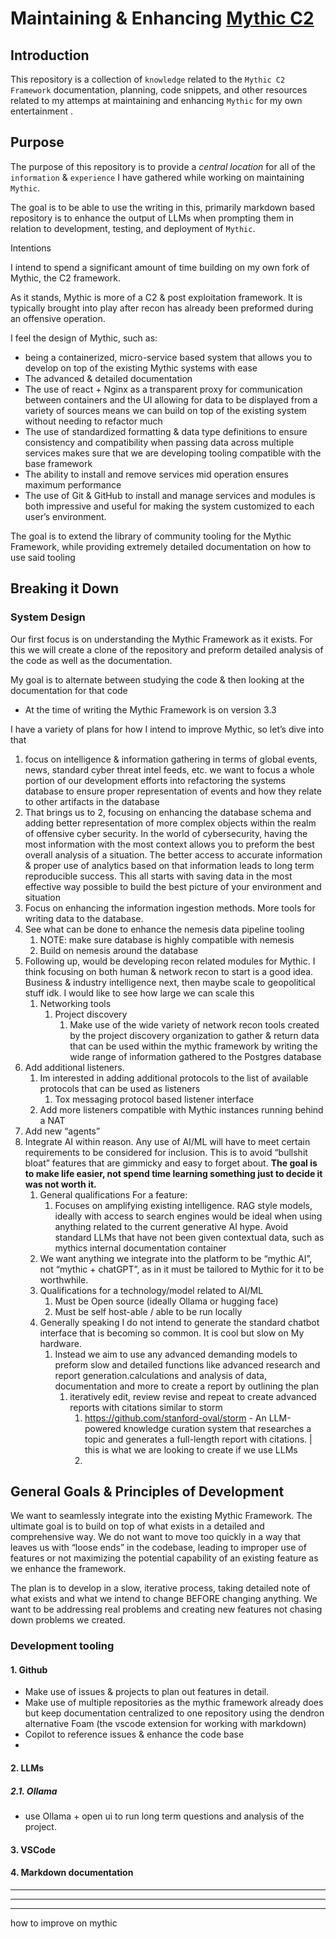 # Maintaining & Enhancing [Mythic C2](https://github.com/its-a-feature/Mythic/)


## Introduction

This repository is a collection of `knowledge` related to the `Mythic C2 Framework` documentation, planning, code snippets, and other resources related to my attemps at maintaining and enhancing `Mythic` for my own entertainment .

## Purpose

The purpose of this repository is to provide a *central location* for all of the `information` & `experience` I have gathered while working on maintaining `Mythic`.



The goal is to be able to use the writing in this, primarily markdown based repository is to enhance the output of LLMs when prompting them in relation to development, testing, and deployment of `Mythic`.


Intentions 

I intend to spend a significant amount of time building on my own fork of Mythic, the C2 framework. 

As it stands, Mythic is more of a C2 & post exploitation framework. It is typically brought into play after recon has already been preformed during an offensive operation.

I feel the design of Mythic, such as:

- being a containerized, micro-service based system that allows you to develop on top of the existing Mythic systems with ease
- The advanced & detailed documentation
- The use of react + Nginx as a transparent proxy for communication between containers and the UI allowing for data to be displayed from a variety of sources means we can build on top of the existing system without needing to refactor much
- The use of standardized formatting & data type definitions to ensure consistency and compatibility when passing data across multiple services makes sure that we are developing tooling compatible with the base framework
- The ability to install and remove services mid operation ensures maximum performance
- The use of Git & GitHub to install and manage services and modules is both impressive and useful for making the system customized to each user’s environment.

The goal is to extend the library of community tooling for the Mythic Framework, while providing extremely detailed documentation on how to use said tooling 

## Breaking it Down

### System Design

Our first focus is on understanding the Mythic Framework as it exists. For this we will create a clone of the repository and preform detailed analysis of the code as well as the documentation.

 My goal is to alternate between studying the code & then looking at the documentation for that code 

- At the time of writing the Mythic Framework is on version 3.3

I have a variety of plans for how I intend to improve Mythic, so let’s dive into that

1. focus on intelligence & information gathering in terms of global events, news, standard cyber threat intel feeds, etc. we want to focus a whole portion of our development efforts into refactoring the systems database to ensure proper representation of events and how they relate to other artifacts in the database 
2. That brings us to 2, focusing on enhancing the database schema and adding better representation of more complex objects within the realm of offensive cyber security. In the world of cybersecurity, having the most information with the most context allows you to preform the best overall analysis of a situation. The better access to accurate information & proper use of analytics based on that information leads to long term reproducible success. This all starts with saving data in the most effective way possible to build the best picture of your environment and situation 
3. Focus on enhancing the information ingestion methods. More tools for writing data to the database. 
4. See what can be done to enhance the nemesis data pipeline tooling 
    1. NOTE: make sure database is highly compatible with nemesis 
    2. Build on nemesis around the database 
5. Following up, would be developing recon related modules for Mythic. I think focusing on both human & network recon to start is a good idea. Business & industry intelligence next, then maybe scale to geopolitical stuff idk. I would like to see how large we can scale this
    1. Networking tools
        1. Project discovery 
            1. Make use  of the wide variety of network recon tools created by the project discovery organization to gather & return data that can be used within the mythic framework by writing the wide range of information gathered to the Postgres database 
6. Add additional listeners.
    1. Im interested in adding additional protocols to the list of available protocols that can be used as listeners
        1. Tox messaging protocol based listener interface 
    2. Add more listeners compatible with Mythic instances running behind a NAT
7. Add new “agents”
8. Integrate AI within reason. Any use of AI/ML will have to meet certain requirements to be considered for inclusion. This is to avoid “bullshit bloat” features that are gimmicky and easy to forget about. **The goal is to make life easier, not spend time learning something just to decide it was not worth it.**
    1. General qualifications For a feature: 
        1. Focuses on amplifying existing intelligence. RAG style models, ideally with access to search engines would be ideal when using anything related to the current generative AI hype. Avoid standard LLMs that have not been given contextual data, such as mythics internal documentation container
    2.  We want anything we integrate into the platform to be “mythic AI”, not “mythic + chatGPT”, as in it must be tailored to Mythic for it to be worthwhile. 
    3. Qualifications for a technology/model related to AI/ML
        1. Must be Open source (ideally Ollama or hugging face)
        2. Must be self host-able / able to be run locally
    4. Generally speaking I do not intend to generate the standard chatbot interface that is becoming so common. It is cool but slow on My hardware.
        1. Instead we aim to use any advanced demanding models to preform slow and detailed functions like advanced research and report generation.calculations and analysis of data, documentation and more to create a report by outlining the plan 
            1. iteratively edit, review revise and repeat to create advanced reports with citations similar to storm
                1. https://github.com/stanford-oval/storm - An LLM-powered knowledge curation system that researches a topic and generates a full-length report with citations. | this is what we are looking to create if we use LLMs 
                2. 

 

## General Goals & Principles of Development

We want to seamlessly integrate into the existing Mythic Framework. The ultimate goal is to build on top of what exists in a detailed and comprehensive way. We do not want to move too quickly in a way that leaves us with “loose ends” in the codebase, leading to improper use of features or not maximizing the potential capability of an existing feature as we enhance the framework.

 The plan is to develop in a slow, iterative process, taking detailed note of what exists and what we intend to change BEFORE changing anything. We want to be addressing real problems and creating new features not chasing down problems we created. 

### Development tooling

#### 1. Github

- Make use of issues & projects to plan out features in detail.
- Make use of multiple repositories as the mythic framework already does but keep documentation centralized to one repository using the dendron alternative Foam (the vscode extension for working with markdown)
- Copilot to reference issues & enhance the code base
- 

#### 2. LLMs 

##### 2.1. Ollama 

- use Ollama + open ui to run long term questions and analysis of the project.

#### 3. VSCode

#### 4. Markdown documentation 

---

---

---

how to improve on mythic
